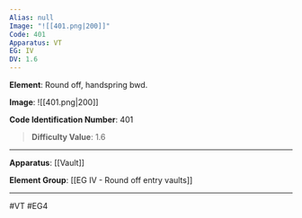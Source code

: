 ```yaml
---
Alias: null
Image: "![[401.png|200]]"
Code: 401
Apparatus: VT
EG: IV
DV: 1.6
---
```

**Element**: Round off, handspring bwd.

**Image**:
![[401.png|200]]

**Code Identification Number**: 401

>**Difficulty Value**: 1.6

___
**Apparatus**: [[Vault]]

**Element Group**: [[EG IV - Round off entry vaults]]
___
#VT #EG4

